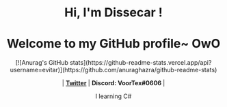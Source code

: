 <p align="center">
  
</p>

<h1 align="center">Hi, I'm <a> Dissecar </a>!</h1>
<h1 align="center">Welcome to my GitHub profile~ OwO</h1>

<p align="center">
  [![Anurag's GitHub stats](https://github-readme-stats.vercel.app/api?username=evitar)](https://github.com/anuraghazra/github-readme-stats)
</p>

<p align="center">
 |
  <strong><a href="https://twitter.com/dissecar">Twitter</a></strong> |
  <strong><a>Discord: VoorTex#0606 </a></strong> |
  
</p>

<p align="center">I learning C#</p>

<!--
**edisonlee55/edisonlee55** is a ✨ _special_ ✨ repository because its `README.md` (this file) appears on your GitHub profile.

Here are some ideas to get you started:

- 🔭 I’m currently working on ...
- 🌱 I’m currently learning ...
- 👯 I’m looking to collaborate on ...
- 🤔 I’m looking for help with ...
- 💬 Ask me about ...
- 📫 How to reach me: ...
- 😄 Pronouns: ...
- ⚡ Fun fact: ...
-->
